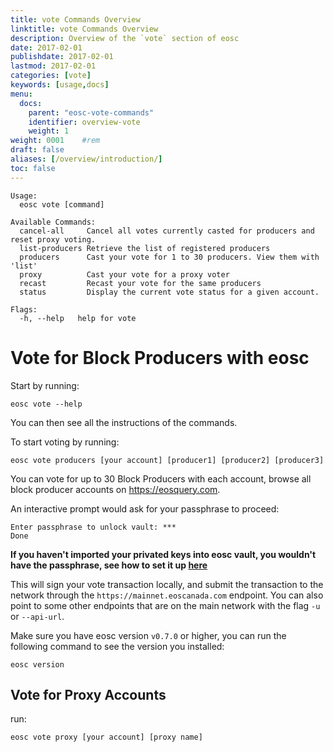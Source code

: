 ```yaml
---
title: vote Commands Overview
linktitle: vote Commands Overview
description: Overview of the `vote` section of eosc
date: 2017-02-01
publishdate: 2017-02-01
lastmod: 2017-02-01
categories: [vote]
keywords: [usage,docs]
menu:
  docs:
    parent: "eosc-vote-commands"
    identifier: overview-vote
    weight: 1
weight: 0001	#rem
draft: false
aliases: [/overview/introduction/]
toc: false
---
```


```
Usage:
  eosc vote [command]

Available Commands:
  cancel-all     Cancel all votes currently casted for producers and reset proxy voting.
  list-producers Retrieve the list of registered producers
  producers      Cast your vote for 1 to 30 producers. View them with 'list'
  proxy          Cast your vote for a proxy voter
  recast         Recast your vote for the same producers
  status         Display the current vote status for a given account.

Flags:
  -h, --help   help for vote
```

# Vote for Block Producers with eosc


Start by running:


```
eosc vote --help
```


You can then see all the instructions of the commands.



To start voting by running:


```
eosc vote producers [your account] [producer1] [producer2] [producer3]
```


You can vote for up to 30 Block Producers with each account, browse 
all block producer accounts on https://eosquery.com.



An interactive prompt would ask for your passphrase to proceed:


```
Enter passphrase to unlock vault: ***
Done
```


**If you haven't imported your privated keys into eosc vault, you 
wouldn't have the passphrase, see how to set it up [here]()**

This will sign your vote transaction locally, and submit the
transaction to the network through the `https://mainnet.eoscanada.com`
endpoint. You can also point to some other endpoints that are on the
main network with the flag `-u` or `--api-url`.


Make sure you have eosc version `v0.7.0` or higher, you can run the 
following command to see the version you installed:


```
eosc version
```


## Vote for Proxy Accounts


run:


```
eosc vote proxy [your account] [proxy name]
```
